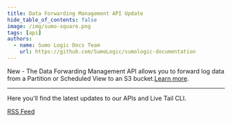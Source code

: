 ```yaml
---
title: Data Forwarding Management API Update
hide_table_of_contents: false
image: /img/sumo-square.png
tags: [api]
authors:
  - name: Sumo Logic Docs Team
    url: https://github.com/SumoLogic/sumologic-documentation
---
```


New - The Data Forwarding Management API allows you to forward log data from a Partition or Scheduled View to an S3 bucket.[Learn more](https://help.sumologic.com/docs/api/data-forwarding/).

---

Here you'll find the latest updates to our APIs and Live Tail CLI.

<span className="getstarted"><a href="https://help.sumologic.com/release-notes-developer/rss.xml">RSS Feed</a></span>
